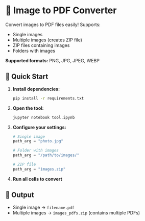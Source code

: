 # 📸 Image to PDF Converter

Convert images to PDF files easily! Supports:
- Single images
- Multiple images (creates ZIP file)
- ZIP files containing images
- Folders with images

**Supported formats:** PNG, JPG, JPEG, WEBP

## 🚀 Quick Start

1. **Install dependencies:**
   ```bash
   pip install -r requirements.txt
   ```

2. **Open the tool:**
   ```bash
   jupyter notebook tool.ipynb
   ```

3. **Configure your settings:**
   ```python
   # Single image
   path_arg = "photo.jpg"
   
   # Folder with images  
   path_arg = "/path/to/images/"
   
   # ZIP file
   path_arg = "images.zip"
   ```

4. **Run all cells to convert**

## 📁 Output
- Single image → `filename.pdf`
- Multiple images → `images_pdfs.zip` (contains multiple PDFs)
